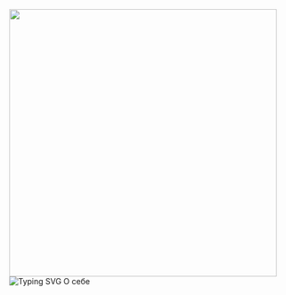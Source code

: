 <img src="https://gifer.com/embed/Dezp" width="480" height="480"/>



<img src="https://readme-typing-svg.herokuapp.com?font=Fira+Code&duration=4000&pause=100&multiline=true&width=1100&height=100&lines=%3Cdiv%3E;%3Ch1%3E%D0%9F%D1%80%D0%B8%D0%B2%D0%B5%D1%82+%D0%9C%D0%B8%D1%80!+%D0%9C%D0%B5%D0%BD%D1%8F+%D0%97%D0%BE%D0%B2%D1%83%D1%82+%D0%96%D0%B5%D0%BD%D1%8F+%D0%A0%D1%83%D1%81%D0%B0%D0%BA%D0%BE%D0%B2%3C%2Fh1%3E;%3Cp%3E%D0%A1+%D0%BD%D0%BE%D1%8F%D0%B1%D1%80%D1%8F+2021%D0%B3+%D0%BF%D0%BE+%D0%BD%2F%D0%B2+%D1%83%D1%87%D1%83%D1%81%D1%8C+%D0%B2+%D0%AF%D0%BD%D0%B4%D0%B5%D0%BA%D1%81+%D0%BF%D1%80%D0%B0%D0%BA%D1%82%D0%B8%D0%BA%D1%83%D0%BC+%D0%BD%D0%B0+%D1%84%D0%B0%D0%BA%D1%83%D0%BB%D1%8C%D1%82%D0%B5%D1%82%D0%B5+%D0%B2%D0%B5%D0%B1-%D1%80%D0%B0%D0%B7%D1%80%D0%B0%D0%B1%D0%BE%D1%82%D1%87%D0%B8%D0%BA+%2B%3C%2Fp%3E;%3C%2Fdiv%3E" alt="Typing SVG" />
О себе 

